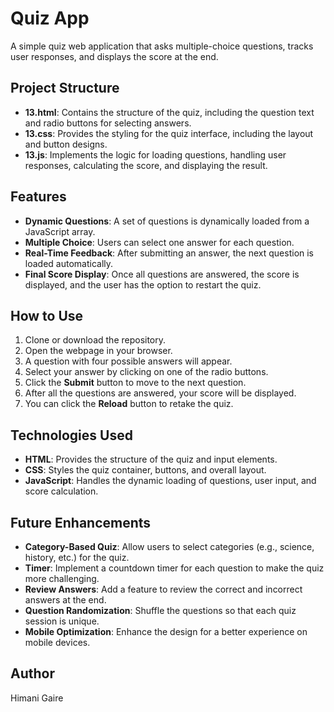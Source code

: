 # Quiz App

A simple quiz web application that asks multiple-choice questions, tracks user responses, and displays the score at the end.

## Project Structure

- **13.html**: Contains the structure of the quiz, including the question text and radio buttons for selecting answers.
- **13.css**: Provides the styling for the quiz interface, including the layout and button designs.
- **13.js**: Implements the logic for loading questions, handling user responses, calculating the score, and displaying the result.

## Features

- **Dynamic Questions**: A set of questions is dynamically loaded from a JavaScript array.
- **Multiple Choice**: Users can select one answer for each question.
- **Real-Time Feedback**: After submitting an answer, the next question is loaded automatically.
- **Final Score Display**: Once all questions are answered, the score is displayed, and the user has the option to restart the quiz.

## How to Use

1. Clone or download the repository.
2. Open the webpage in your browser.
3. A question with four possible answers will appear.
4. Select your answer by clicking on one of the radio buttons.
5. Click the **Submit** button to move to the next question.
6. After all the questions are answered, your score will be displayed.
7. You can click the **Reload** button to retake the quiz.

## Technologies Used

- **HTML**: Provides the structure of the quiz and input elements.
- **CSS**: Styles the quiz container, buttons, and overall layout.
- **JavaScript**: Handles the dynamic loading of questions, user input, and score calculation.

## Future Enhancements

- **Category-Based Quiz**: Allow users to select categories (e.g., science, history, etc.) for the quiz.
- **Timer**: Implement a countdown timer for each question to make the quiz more challenging.
- **Review Answers**: Add a feature to review the correct and incorrect answers at the end.
- **Question Randomization**: Shuffle the questions so that each quiz session is unique.
- **Mobile Optimization**: Enhance the design for a better experience on mobile devices.

## Author

Himani Gaire
